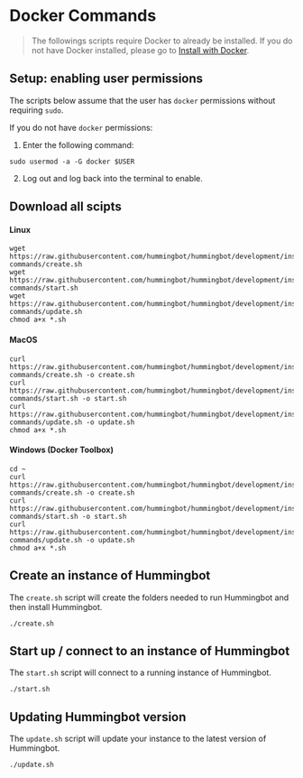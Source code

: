 # Docker Commands

> The followings scripts require Docker to already be installed.  If you do not have Docker installed, please go to [Install with Docker](./install-with-docker).

## Setup: enabling user permissions

The scripts below assume that the user has `docker` permissions without requiring `sudo`.

If you do not have `docker` permissions:

1. Enter the following command:

  ```
  sudo usermod -a -G docker $USER
  ```

2. Log out and log back into the terminal to enable.

## Download all scipts

#### Linux
```
wget https://raw.githubusercontent.com/hummingbot/hummingbot/development/installation/docker-commands/create.sh
wget https://raw.githubusercontent.com/hummingbot/hummingbot/development/installation/docker-commands/start.sh
wget https://raw.githubusercontent.com/hummingbot/hummingbot/development/installation/docker-commands/update.sh
chmod a+x *.sh
```

#### MacOS
```
curl https://raw.githubusercontent.com/hummingbot/hummingbot/development/installation/docker-commands/create.sh -o create.sh
curl https://raw.githubusercontent.com/hummingbot/hummingbot/development/installation/docker-commands/start.sh -o start.sh
curl https://raw.githubusercontent.com/hummingbot/hummingbot/development/installation/docker-commands/update.sh -o update.sh
chmod a+x *.sh
```

#### Windows (Docker Toolbox)
```
cd ~
curl https://raw.githubusercontent.com/hummingbot/hummingbot/development/installation/docker-commands/create.sh -o create.sh
curl https://raw.githubusercontent.com/hummingbot/hummingbot/development/installation/docker-commands/start.sh -o start.sh
curl https://raw.githubusercontent.com/hummingbot/hummingbot/development/installation/docker-commands/update.sh -o update.sh
chmod a+x *.sh
```

## Create an instance of Hummingbot

The `create.sh` script will create the folders needed to run Hummingbot and then install Hummingbot.

```
./create.sh
```

## Start up / connect to an instance of Hummingbot

The `start.sh` script will connect to a running instance of Hummingbot.

```
./start.sh
```

## Updating Hummingbot version

The `update.sh` script will update your instance to the latest version of Hummingbot.

```
./update.sh
```
